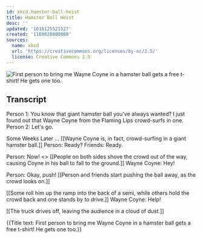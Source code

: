 ```yaml
---
id: xkcd.hamster-ball-heist
title: Hamster Ball Heist
desc: ''
updated: '1616125521527'
created: '1169020800000'
sources:
  name: xkcd
  url: 'https://creativecommons.org/licenses/by-nc/2.5/'
  license: Creative Commons 2.5
---
```

![First person to bring me Wayne Coyne in a hamster ball gets a free t-shirt!  He gets one too.](https://imgs.xkcd.com/comics/hamster_ball_heist.png)

## Transcript
Person 1: You know that giant hamster ball you've always wanted? I just found out that Wayne Coyne from the Flaming Lips crowd-surfs in one.
Person 2: Let's go.

Some Weeks Later ...
[[Wayne Coyne is, in fact, crowd-surfing in a giant hamster ball.]]
Person: Ready?
Friends: Ready.

Person: Now!
<<shove>>
[[People on both sides shove the crowd out of the way, causing Coyne in his ball to fall to the ground.]]
Wayne Coyne: Hey!

Person: Okay, push!
[[Person and friends start pushing the ball away, as the crowd looks on.]]

[[Some roll him up the ramp into the back of a semi, while others hold the crowd back and one stands by to drive.]]
Wayne Coyne: Help!

[[The truck drives off, leaving the audience in a cloud of dust.]]

{{Title text: First person to bring me Wayne Coyne in a hamster ball gets a free t-shirt!  He gets one too.}}
